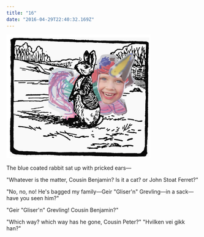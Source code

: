 ```yaml
---
title: "16"
date: "2016-04-29T22:40:32.169Z"
---
```

![Geir Gliser'n Grevling & Herr Havre Rev](./11.2_Geir_Farger.png)

The blue coated rabbit sat up with pricked ears—


"Whatever is the matter, Cousin Benjamin? Is it a cat? or John Stoat Ferret?"

"No, no, no! He's bagged my family—Geir "Gliser'n" Grevling—in a sack—have you seen him?"

"Geir "Gliser'n" Grevling! Cousin Benjamin?"

<!-- "Seven, Cousin Peter, and all of them twins! Did he come this way? Please tell me quick!"

"Yes, yes; not ten minutes since ... he said they were caterpillars; I did think they were kicking rather hard, for caterpillars." -->

"Which way? which way has he gone, Cousin Peter?"
"Hvilken vei gikk han?"



<!-- "He had a sack with something 'live in it; I watched him set a mole trap. Let me use my mind, Cousin Benjamin; tell me from the beginning." Benjamin did so. -->

